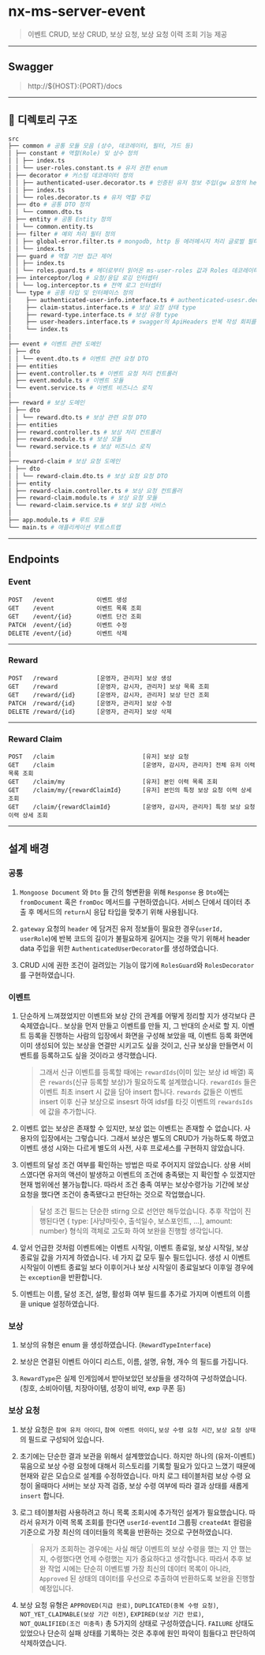 # nx-ms-server-event

> 이벤트 CRUD, 보상 CRUD, 보상 요청, 보상 요청 이력 조회 기능 제공

---

## Swagger

> http://${HOST}:{PORT}/docs

---

## 📁 디렉토리 구조

```bash
src
├── common # 공통 모듈 모음 (상수, 데코레이터, 필터, 가드 등)
│ ├── constant # 역할(Role) 및 상수 정의
│ │ ├── index.ts
│ │ └── user-roles.constant.ts # 유저 권한 enum
│ ├── decorator # 커스텀 데코레이터 정의
│ │ ├── authenticated-user.decorator.ts # 인증된 유저 정보 주입(gw 요청의 header로부터)
│ │ ├── index.ts
│ │ └── roles.decorator.ts # 유저 역할 주입
│ ├── dto # 공통 DTO 정의
│ │ └── common.dto.ts
│ ├── entity # 공통 Entity 정의
│ │ └── common.entity.ts
│ ├── filter # 예외 처리 필터 정의
│ │ ├── global-error.filter.ts # mongodb, http 등 에러메시지 처리 글로벌 필터
│ │ └── index.ts
│ ├── guard # 역할 기반 접근 제어
│ │ ├── index.ts
│ │ └── roles.guard.ts # 헤더로부터 읽어온 ms-user-roles 값과 Roles 데코레이터의 비교를 하는 guard
│ ├── interceptor/log # 요청/응답 로깅 인터셉터
│ │ └── log.interceptor.ts # 전역 로그 인터셉터
│ └── type # 공통 타입 및 인터페이스 정의
│    ├── authenticated-user-info.interface.ts # authenticated-usesr.decorator 로부터 주입받는 data type
│    ├── claim-status.interface.ts # 보상 요청 상태 type
│    ├── reward-type.interface.ts # 보상 유형 type
│    ├── user-headers.interface.ts # swagger의 ApiHeaders 반복 작성 회피를 위한 type
│    └── index.ts
│
├── event # 이벤트 관련 도메인
│ ├── dto
│ │ └── event.dto.ts # 이벤트 관련 요청 DTO
│ ├── entities
│ ├── event.controller.ts # 이벤트 요청 처리 컨트롤러
│ ├── event.module.ts # 이벤트 모듈
│ └── event.service.ts # 이벤트 비즈니스 로직
│
├── reward # 보상 도메인
│ ├── dto
│ │ └── reward.dto.ts # 보상 관련 요청 DTO
│ ├── entities
│ ├── reward.controller.ts # 보상 처리 컨트롤러
│ ├── reward.module.ts # 보상 모듈
│ └── reward.service.ts # 보상 비즈니스 로직
│
├── reward-claim # 보상 요청 도메인
│ ├── dto
│ │ └── reward-claim.dto.ts # 보상 요청 요청 DTO
│ ├── entity
│ ├── reward-claim.controller.ts # 보상 요청 컨트롤러
│ ├── reward-claim.module.ts # 보상 요청 모듈
│ └── reward-claim.service.ts # 보상 요청 서비스
│
├── app.module.ts # 루트 모듈
└── main.ts # 애플리케이션 부트스트랩

```

---

## Endpoints

### Event

```http
POST   /event            이벤트 생성
GET    /event            이벤트 목록 조회
GET    /event/{id}       이벤트 단건 조회
PATCH  /event/{id}       이벤트 수정
DELETE /event/{id}       이벤트 삭제
```

---

### Reward

```http
POST   /reward           [운영자, 관리자] 보상 생성
GET    /reward           [운영자, 감시자, 관리자] 보상 목록 조회
GET    /reward/{id}      [운영자, 감시자, 관리자] 보상 단건 조회
PATCH  /reward/{id}      [운영자, 관리자] 보상 수정
DELETE /reward/{id}      [운영자, 관리자] 보상 삭제
```

---

### Reward Claim

```http
POST   /claim                         [유저] 보상 요청
GET    /claim                         [운영자, 감시자, 관리자] 전체 유저 이력 목록 조회
GET    /claim/my                      [유저] 본인 이력 목록 조회
GET    /claim/my/{rewardClaimId}      [유저] 본인의 특정 보상 요청 이력 상세 조회
GET    /claim/{rewardClaimId}         [운영자, 감시자, 관리자] 특정 보상 요청 이력 상세 조회
```

---

## 설계 배경

### 공통

1. `Mongoose Document` 와 `Dto` 들 간의 형변환을 위해 `Response` 용 `Dto`에는 `fromDocument` 혹은 `fromDoc` 메서드를 구현하였습니다. 서비스 단에서 데이터 추출 후 메서드의 `return`시 응답 타입을 맞추기 위해 사용됩니다.

2. `gateway` 요청의 `header` 에 담겨진 유저 정보들이 필요한 경우(`userId, userRole`)에 반복 코드의 길이가 불필요하게 길어지는 것을 막기 위해서 header data 주입을 위한 `AuthenticatedUserDecorator`를 생성하였습니다.

3. CRUD 시에 권한 조건이 걸려있는 기능이 많기에 `RolesGuard`와 `RolesDecorator`를 구현하였습니다.

### 이벤트

1. 단순하게 느껴졌었지만 이벤트와 보상 간의 관계를 어떻게 정리할 지가 생각보다 큰 숙제였습니다.. 보상을 먼저 만들고 이벤트를 만들 지, 그 반대의 순서로 할 지. 이벤트 등록을 진행하는 사람의 입장에서 화면을 구성해 보았을 때, 이벤트 등록 화면에 이미 생성되어 있는 보상을 연결만 시키고도 싶을 것이고, 신규 보상을 만들면서 이벤트를 등록하고도 싶을 것이라고 생각했습니다.

   > 그래서 신규 이벤트를 등록할 때에는 `rewardIds`(이미 있는 보상 id 배열) 혹은 `rewards`(신규 등록할 보상)가 필요하도록 설계했습니다.
   > `rewardIds` 들은 이벤트 최초 insert 시 값을 담아 insert 합니다.
   > `rewards` 값들은 이벤트 insert 이후 신규 보상으로 insesrt 하여 idsf를 타깃 이벤트의 `rewardsIds` 에 값을 추가합니다.

2. 이벤트 없는 보상은 존재할 수 있지만, 보상 없는 이벤트는 존재할 수 없습니다. 사용자의 입장에서는 그렇습니다. 그래서 보상은 별도의 CRUD가 가능하도록 하였고 이벤트 생성 시와는 다르게 별도의 사전, 사후 프로세스를 구현하지 않았습니다.

3. 이벤트의 달성 조건 여부를 확인하는 방법은 따로 주어지지 않았습니다. 상용 서비스였다면 유저의 액션이 발생하고 이벤트의 조건에 충족됐는 지 확인할 수 있겠지만 현재 범위에선 불가능합니다. 따라서 조건 충족 여부는 보상수령가능 기간에 보상 요청을 했다면 조건이 충족됐다고 판단하는 것으로 작업했습니다.

   > 달성 조건 필드는 단순한 stirng 으로 선언만 해두었습니다. 추후 작업이 진행된다면 { type: [사냥마릿수, 출석일수, 보스포인트, ...], amount: number} 형식의 객체로 고도화 하여 보완을 진행할 생각입니다.

4. 앞서 언급한 것처럼 이벤트에는 이벤트 시작일, 이벤트 종료일, 보상 시작일, 보상 종료일 값을 가지게 하였습니다. 네 가지 값 모두 필수 필드입니다. 생성 시 이벤트 시작일이 이벤트 종료일 보다 이후이거나 보상 시작일이 종료일보다 이후일 경우에는 `exception`을 반환합니다.

5. 이벤트는 이름, 달성 조건, 설명, 활성화 여부 필드를 추가로 가지며 이벤트의 이름을 unique 설정하였습니다.

### 보상

1. 보상의 유형은 enum 을 생성하였습니다. (`RewardTypeInterface`)

2. 보상은 연결된 이벤트 아이디 리스트, 이름, 설명, 유형, 개수 의 필드를 가집니다.

3. `RewardType`은 실제 인게임에서 받아보았던 보상들을 생각하여 구성하였습니다. (칭호, 소비아이템, 치장아이템, 성장이 비약, exp 쿠폰 등)

### 보상 요청

1. 보상 요청은 `참여 유저 아이디`, `참여 이벤트 아이디`, `보상 수령 요청 시간`, `보상 요청 상태` 의 필드로 구성되어 있습니다.

2. 초기에는 단순한 결과 보관을 위해서 설계했었습니다. 하지만 하나의 (유저-이벤트) 묶음으로 보상 수령 요청에 대해서 히스토리를 기록할 필요가 있다고 느꼈기 때문에 현재와 같은 모습으로 설계를 수정하였습니다. 마치 로그 테이블처럼 보상 수령 요청이 올때마다 서버는 보상 자격 검증, 보상 수령 여부에 따라 결과 상태를 새롭게 `insert` 합니다.

3. 로그 테이블처럼 사용하려고 하니 목록 조회시에 추가적인 설계가 필요했습니다. 따라서 유저가 이력 목록 조회를 한다면 `userId-eventId` 그룹핑 `createdAt` 컬럼을 기준으로 가장 최신의 데이터들의 목록을 반환하는 것으로 구현하였습니다.

   > 유저가 조회하는 경우에는 사실 해당 이벤트의 보상 수령을 했는 지 안 했는 지, 수령했다면 언제 수령했는 지가 중요하다고 생각합니다. 따라서 추후 보완 작업 시에는 단순히 이벤트별 가장 최신의 데이터 목록이 아니라, `Approved` 된 상태의 데이터를 우선으로 추출하여 반환하도록 보완을 진행할 예정입니다.

4. 보상 요청 유형은 `APPROVED(지급 완료)`, `DUPLICATED(중복 수령 요청)`, `NOT_YET_CLAIMABLE(보상 기간 이전)`, `EXPIRED(보상 기간 만료)`, `NOT_QUALIFIED(조건 미충족)` 총 5가지의 상태로 구성하였습니다. `FAILURE` 상태도 있었으나 단순히 실패 상태를 기록하는 것은 추후에 원인 파악이 힘들다고 판단하여 삭제하였습니다.
